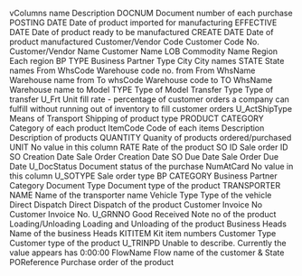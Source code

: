 vColumns name	Description
DOCNUM	Document number of each purchase
POSTING DATE	Date of product imported for manufacturing
EFFECTIVE DATE	Date of product ready to be manufactured
CREATE DATE	Date of product manufactured
Customer/Vendor Code	Customer Code No.
Customer/Vendor Name	Customer Name
LOB	Commodity Name
Region	Each region
BP TYPE	Business Partner Type
City	City names
STATE	State names
From WhsCode	Warehouse code no. from
From WhsName	Warehouse name from
To whsCode	Warehouse code to
TO WhsName	Warehouse name to
Model TYPE	Type of Model
Transfer Type	Type of transfer
U_Frt	Unit fill rate - percentage of customer orders a company can fulfill without running out of inventory to fill customer orders
U_ActShipType	Means of Transport Shipping of product type
PRODUCT CATEGORY	Category of each product
ItemCode	Code of each items
Description	Description of products
QUANTITY	Quanity of products ordered/purchased
UNIT	No value in this column
RATE	Rate of the product
SO ID	Sale order ID
SO Creation Date	Sale Order Creation Date
SO Due Date	Sale Order Due Date
U_DocStatus	Document status of the purchase
NumAtCard	No value in this column
U_SOTYPE	Sale order type
BP CATEGORY	Business Partner Category
Document Type	Document type of the product
TRANSPORTER NAME	Name of the transporter name
Vehicle Type	Type of the vehicle
Direct Dispatch	Direct Dispatch of the product
Customer Invoice No	Customer Invoice No.
U_GRNNO	Good Received Note no of the product
Loading/Unloading	Loading and Unloading of the product
Business Heads	Name of the business Heads
KITITEM	Kit item numbers
Customer Type	Customer type of the product
U_TRINPD	Unable to describe. Currently the value appears has 0:00:00
FlowName	Flow name of the customer & State
POReference	Purchase order of the product
